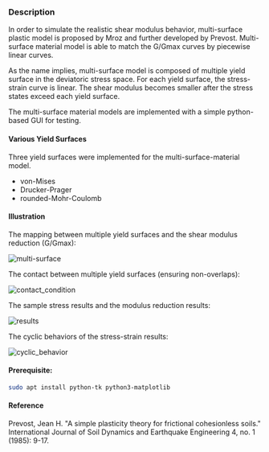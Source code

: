 ### Description

In order to simulate the realistic shear modulus behavior, multi-surface plastic model is proposed by Mroz and further developed by Prevost. Multi-surface material model is able to match the G/Gmax curves by piecewise linear curves.

As the name implies, multi-surface model is composed of multiple yield surface in the deviatoric stress space. For each yield surface, the stress-strain curve is linear. The shear modulus becomes smaller after the stress states exceed each yield surface.

The multi-surface material models are implemented with a simple python-based GUI for testing.

#### Various Yield Surfaces

Three yield surfaces were implemented for the multi-surface-material model.
- von-Mises
- Drucker-Prager
- rounded-Mohr-Coulomb


#### Illustration

The mapping between multiple yield surfaces and the shear modulus reduction (G/Gmax):

![multi-surface](img/multi-surface.png)


The contact between multiple yield surfaces (ensuring non-overlaps):

![contact_condition](img/contact_condition.png)


The sample stress results and the modulus reduction results:

![results](img/results.png)



The cyclic behaviors of the stress-strain results:

![cyclic_behavior](img/cyclic_behavior.png)

#### Prerequisite: 
```bash
sudo apt install python-tk python3-matplotlib
```

#### Reference

Prevost, Jean H. "A simple plasticity theory for frictional cohesionless soils." International Journal of Soil Dynamics and Earthquake Engineering 4, no. 1 (1985): 9-17.

